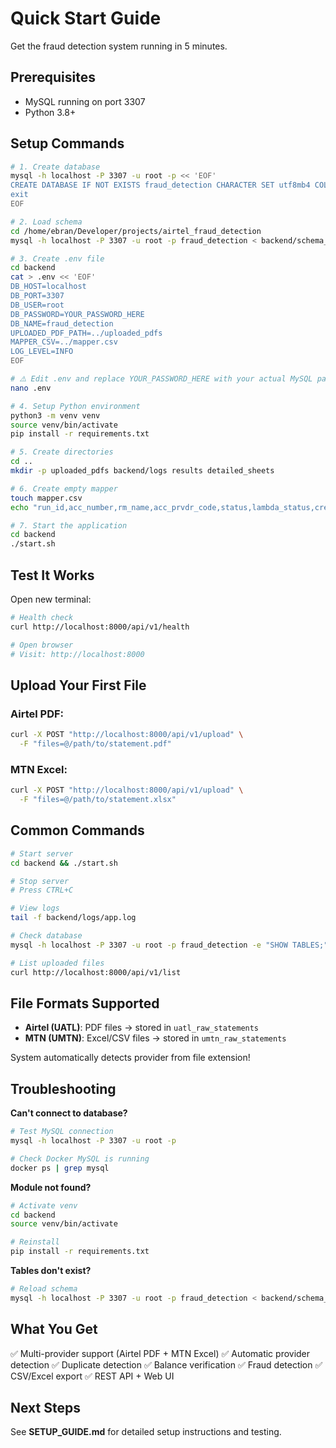 # Quick Start Guide

Get the fraud detection system running in 5 minutes.

## Prerequisites

- MySQL running on port 3307
- Python 3.8+

## Setup Commands

```bash
# 1. Create database
mysql -h localhost -P 3307 -u root -p << 'EOF'
CREATE DATABASE IF NOT EXISTS fraud_detection CHARACTER SET utf8mb4 COLLATE utf8mb4_unicode_ci;
exit
EOF

# 2. Load schema
cd /home/ebran/Developer/projects/airtel_fraud_detection
mysql -h localhost -P 3307 -u root -p fraud_detection < backend/schema_v2_multitenancy.sql

# 3. Create .env file
cd backend
cat > .env << 'EOF'
DB_HOST=localhost
DB_PORT=3307
DB_USER=root
DB_PASSWORD=YOUR_PASSWORD_HERE
DB_NAME=fraud_detection
UPLOADED_PDF_PATH=../uploaded_pdfs
MAPPER_CSV=../mapper.csv
LOG_LEVEL=INFO
EOF

# ⚠️ Edit .env and replace YOUR_PASSWORD_HERE with your actual MySQL password
nano .env

# 4. Setup Python environment
python3 -m venv venv
source venv/bin/activate
pip install -r requirements.txt

# 5. Create directories
cd ..
mkdir -p uploaded_pdfs backend/logs results detailed_sheets

# 6. Create empty mapper
touch mapper.csv
echo "run_id,acc_number,rm_name,acc_prvdr_code,status,lambda_status,created_date" > mapper.csv

# 7. Start the application
cd backend
./start.sh
```

## Test It Works

Open new terminal:

```bash
# Health check
curl http://localhost:8000/api/v1/health

# Open browser
# Visit: http://localhost:8000
```

## Upload Your First File

### Airtel PDF:
```bash
curl -X POST "http://localhost:8000/api/v1/upload" \
  -F "files=@/path/to/statement.pdf"
```

### MTN Excel:
```bash
curl -X POST "http://localhost:8000/api/v1/upload" \
  -F "files=@/path/to/statement.xlsx"
```

## Common Commands

```bash
# Start server
cd backend && ./start.sh

# Stop server
# Press CTRL+C

# View logs
tail -f backend/logs/app.log

# Check database
mysql -h localhost -P 3307 -u root -p fraud_detection -e "SHOW TABLES;"

# List uploaded files
curl http://localhost:8000/api/v1/list
```

## File Formats Supported

- **Airtel (UATL)**: PDF files → stored in `uatl_raw_statements`
- **MTN (UMTN)**: Excel/CSV files → stored in `umtn_raw_statements`

System automatically detects provider from file extension!

## Troubleshooting

**Can't connect to database?**
```bash
# Test MySQL connection
mysql -h localhost -P 3307 -u root -p

# Check Docker MySQL is running
docker ps | grep mysql
```

**Module not found?**
```bash
# Activate venv
cd backend
source venv/bin/activate

# Reinstall
pip install -r requirements.txt
```

**Tables don't exist?**
```bash
# Reload schema
mysql -h localhost -P 3307 -u root -p fraud_detection < backend/schema_v2_multitenancy.sql
```

## What You Get

✅ Multi-provider support (Airtel PDF + MTN Excel)
✅ Automatic provider detection
✅ Duplicate detection
✅ Balance verification
✅ Fraud detection
✅ CSV/Excel export
✅ REST API + Web UI

## Next Steps

See **SETUP_GUIDE.md** for detailed setup instructions and testing.
